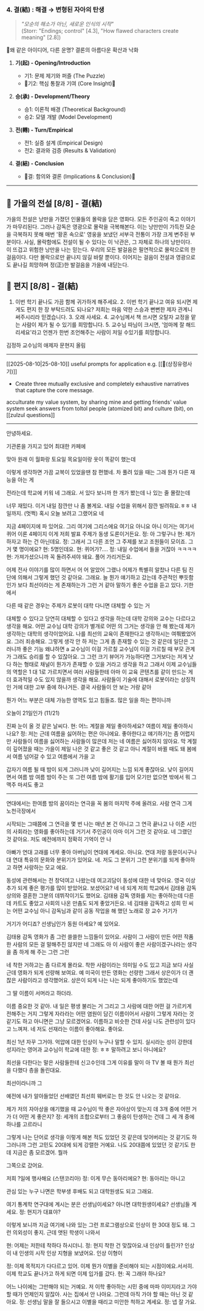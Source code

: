 ### **4. 결(結) : 해결 → 변형된 자아의 탄생**

> _"모순의 해소가 아닌, 새로운 인식의 시작"_  
> (Storr: "Endings; control" [4.3], "How flawed characters create meaning" [2.8])

👾왜 같은 아이디어, 다른 운명? 결론의 아름다운 확산과 낙화
1. **기(起) - Opening/Introduction** 
   - 기1: 문제 제기와 퍼즐 (The Puzzle)
   - 🐢기2: 핵심 통찰과 기여 (Core Insight)🐢 

1. **승(承) - Development/Theory** 
   - 승1: 이론적 배경 (Theoretical Background)
   - 승2: 모델 개발 (Model Development)

1. **전(轉) - Turn/Empirical** 
   - 전1: 실증 설계 (Empirical Design)
   - 전2: 결과와 검증 (Results & Validation)

1. **결(結) - Conclusion** 
   - 👾결: 함의와 결론 (Implications & Conclusion)👾

---
## 🍂 가을의 전설 [8/8] - 결(結)
가을의 전설은 낭만을 가졌던 인물들의 몰락을 담은 영화다. 모든 주인공이 죽고 이야기가 마무리된다. 그러나 감독은 영광으로 몰락을 극복해본다. 이는 낭만만이 가득찬 모순을 극복하지 못해 매번 '황혼 속으로' 영웅을 보냈던 서부극 전통이 가장 크게 변주된 부분이다. 사실, 몰락함에도 전설이 될 수 있다는 이 낙관은, 그 자체로 하나의 낭만이다. 이 뜨겁고 위험한 낭만을 나는 믿는다. 우리의 모든 발걸음은 필연적으로 몰락으로의 한 걸음이다. 다만 몰락으로만 끝나지 않길 바랄 뿐이다. 이어지는 걸음이 전설과 영광으로도 끝나길 희망하며 정(正)한 발걸음을 가을에 내딛는다.

## 💌 편지 [8/8] - 결(結)
1. 이번 학기 끝나도 가끔 함께 귀가하게 해주세요. 2. 이번 학기 끝나고 여유 되시면 제게도 편지 한 장 부탁드려도 되나요? 저희는 마음 약한 스승과 뻔뻔한 제자 관계니 써주시리라 믿겠습니다. 3. 오래 사세요. 4. 교수님께서 책 쓰시면 오탈자 교정을 맡는 사람이 제가 될 수 있기를 희망합니다. 5. 교수님 따님이 크시면, '엄마께 잘 해드리세요'라고 언젠가 한번 조언해주는 사람이 저일 수있기를 희망합니다. 

김정하 교수님의 애제자 문현지 올림

---

[[2025-08-10|25-08-10]]
useful prompts for application e.g. [[👾(상징유령사기)]]
- Create three mutually exclusive and completely exhaustive narratives that capture the core message.

acculturate my value system, by sharing mine and getting friends' value system 
seek answers from toltol people (atomized bit) and culture (bit), on [[zulzul questions]]


-----

안녕하세요.

기관론을 가지고 있어 최대한 카페에

맞아 원래 이 월화랑 토요일 목요일이랑 옷이 똑같이 했는데

이렇게 생각하면 가끔 교복이 있었을땐 참 편했네. 차 풀려 있을 때는 그래 뭔가 다른 재능을 아는 게

전라는데 학교에 키워 네 그래요. 서 있다 보니까 한 개가 봤는데 나 있는 줄 몰랐는데

너무 재밌다. 이거 내일 잠깐만 나 좀 볼게요. 내일 수업을 위해서 잠깐 빌려줘요.ㅎㅎ 내일까지. (멋쩍) 혹시 오늘 보려고 그랬어요 네

지금 4페이지에 파 있어요. 그리 여기에 그리스에요 여기요 아니요 아니 이거는 여기서 퀴어 이론 4페이지 이게 저희 발표 주제가 동생 도론이거든요.
정: 아 그렇구나
현: 제가 하자고 하는 건 아닌데요. 
정: 그래서 그 다른 조언 그 주제를 보고 조원들이 모이죠. 그거 몇 명이에요? 
현: 5명인데요. 
현: 퀴어가?….
정: 내일 수업에서 들을 거잖아 ㅋㅋㅋㅋ
현: 가져가셨으니까 꼭 돌려주셔야 돼요.
풀어 가리거든요.

어제 전사 이야기를 많이 하면서 어 어 알았어 그랬나 어제가 특별히 알찼나 다른 팀 진단에 의해서 그렇게 했던 것 같아요.
그래요. 늘 뭔가 얘기하고 갔는데 주관적인 뿌듯함인가 보다 최선이라는 게 존재하는가 그런 거 같아 말하기 좋은 수업을 듣고 있다.
기한에서

다른 때 같은 경우는 주제가 로봇이 대학 다니면 대체할 수 있는 거

대체할 수 있다고 당연히 대체할 수 있다고 생각을 하는데 대학 강의와 교수는 다르다고 생각을 해요.
어떤 교수님 대학 강의가 별개로 어떤 의 그거는 생각을 안 해 봤는데 제가 생각하는 대학의 생각이었어요.
나를 최선의 교육이 존재한다고 생각하시는 여쭤봤었어요.
그러 죄송해요. 그렇게 생각 안 하 저는 그게 좀 존재할 수 있는 것 같은데 일단은 그러니까 좋은 기능 왜냐하면 a 교수님이 이걸 가르칠 교수님이 이걸 가르칠 때 부모 관계가 그래도 승리를 할 수 있잖아요.
그 그런 크기 뷰어가 가능하다면 그거보다는 저게 낫다 하는 형태로 채널이 뭔가가 존재할 수 있을 거라고 생각을 하고 그래서 이제 교수님들의 역할은 1 대 1로 가르치면서 여러 사람들한테 아마 이 교육 콘텐츠를 같이 만드는 게 더 효과적일 수도 있지 않을까 생각을 해요.
사람들이 기술에 대해서 로봇이라는 상징적인 거에 대한 고부 중에 하나거든.
결국 사람들이 안 보는 거랑 같아

뭔가 어느 부분은 대체 가능한 영역도 있고 힘들죠.
많은 일을 하는 편이니까

오늘이 21일인가 (11/21)

진짜 눈이 올 것 같은 날씨다. 
현: 어느 계절을  제일 좋아하세요? 여름이 제일 좋아하시나요?
정: 저는 근데 여름을 싫어하는 편은 아니에요. 좋아한다고 얘기하기는 좀 어렵지만 사람들이 여름을 싫어하는 사람들이 많은데 저는 네 여름은 싫어하지 않아요. 막 계절이 깊어졌을 때는 가을이 제일 나은 것 같고 좋은 것 같고 아니 계절이 바뀔 때도 돼 봄에서 여름 넘어갈 수 있고 여름에서 가을 고

갑자기 여름 될 때 밤이 되게 그러니까 낮이 길어지는 느낌 되게 좋잖아요.
낮이 길어지면서 여름 밤 여름 밤이 주는 또 그런 여름 밤에 활기를 입어 모기만 없으면 밖에서 뭐 그 맥주 마셔도 좋고

---

연대에서는 한여름 밤의 꿈이라는 연극을 꼭 봄의 마지막 주에 올려요.
사람 연극 그게 노천극장에서

시작되는 그때쯤에 그 연극을 몇 번 나는 매년 본 건 아니고 그 연극 끝나고 나 이준 시인의 사회라는 영화를 좋아하는데 거기서 주인공이 아마 이거 그런 것 같아요.
네 그랬던 것 같아요. 저도 예전에까지 정확히 기억이 안 나

아빠가 연대 고래를 너무 좋아 아버님이 연대에 계세요.
아니요. 연대 저랑 동문이시구나 대 연대 특유의 문화와 분위기가 있어요.
네. 저도 그 분위기 그런 분위기를 되게 좋아하고 하면 사랑하는 모교 에요.

동성에 관련해서는 전 창덕여고 나왔는데 여고괴담이 동성에 대한 네 맞아요.
영국 이상 추가 되게 좋은 평가를 많이 받았어요. 보셨어요?
네 네 되게 저희 학교에서 김태용 감독 상의와 결혼한 그분의 데뷔작이기도 했어요.
김태용 감독 영화를 저는 좋아하는데 다른 데 카트도 좋았고 사회의 나온 만춤도 되게 좋았거든요.
네 김태용 감독하고 성희 민 씨는 어떤 교수님 아니 감독님과 같이 공동 작업을 해 했던 노래로 장 교수 거기가

거기가 어디죠? 선생님인가 동원 아세요? 예 있어요.

김태용 감독 영화가 좀 그런 쓸쓸한 느낌들이 있어요.
사람이 그 사람이 만든 어떤 작품 한 사람의 모든 걸 말해주진 않지만 네 그래도 아 이 사람이 좋은 사람이겠구나라는 생각을 좀 하게 해 주는 그런 그런

네 착한 거하고는 좀 다르게 몰라요. 착한 사람이라는 의미일 수도 있고 지금 보다 사실 근데 영화가 되게 선량해 보여요.
예 미국이 만든 영화는 선량한 그래서 상은이가 더 괜찮은 사람이라고 생각했어요.
상은이 되게 나는 나는 되게 좋아하기도 했었는데

그 딸 이름이 서머라고 하더라.

이름 중요한 것 같아. 내 일은 평생 불리는 거 그리고 그 사람에 대한 어떤 걸 가르키게 전해주는 거지 그렇게 자라라는 어떤 염원이 담긴 이름이어서 사람이 그렇게 자라는 것 같기도 하고 아니면은 그냥 모르겠어요.
이름하고 비슷한 건데 사실 나도 관련성이 있다고 느껴져.
네 저도 선재라는 이름이 좋아해요. 좋아요.

최신 1년 자꾸 그거야. 억압에 대한 인상이 누구나 말할 수 있지.
실시라는 성이 강한데 성지라는 영어과 교수님이 학교에 대한 
정: ㅎㅎ 말하려고 보니 아니에요?

최선을 다한다는 말은 사람들한테 신고수인데 그게 이유를 말이 아 TV 볼 때 뭔가 최선을 다했다 층을 돌린대요.

최선이라니까 그

예전에 내가 알아들었던 선배였던 최선희 웨버로는 한 것도 안 나오는 것 같아요.

제가 저의 자아상을 얘기했을 때 교수님이 딱 좋은 자아상이 맞는지 데 3개 중에 어떤 거가 더 어떤 게 좋은지?
정: 세개의 조합으로부터 그 좋음이 탄생하는 건데 그 세 개 중에 하나를 고르라니

그렇게 나는 단어로 생각을 이렇게 해본 적도 있었던 것 같은데 잊어버리는 것 같기도 하 그러니까 그런 고민도 20대에 되게 강렬한 거예요.
나도 20대쯤에 있었던 것 같기도 한데 지금은 좀 모르겠어.
뭘까

그쪽으로 갔어요.

저희 ?일에 행사해요 (스탠코리아)
정: 이게 무슨 동아리에요?
현: 동아리는 아니고

관심 있는 누구 나면은 학부생 후배도 되고 대학원생도 되고 그래요.

여기 통계학 연구대에 계시는 분은 선생님이세요?
아니면 대학원생이세요? 선생님들 계세요.
정: 현지가 대표야?

이렇게 보니까 지금 여기에 나와 있는 그런 프로그램상으로 인상이 한 30대 정도 돼. 그런 의외성이 좋지. 근데 앳된 학생이 나와서

현: 어제는 저한테 착하다 하시더니. 
정: 현지 착한 건 맞잖아요.내 인상이 틀린가? 인상이 내 인생의 시작 인상 지형을 보냈어요. 인상 이형이

정: 이제 목적지가 다다르고 있어. 이제 뭔가 이별을 준비해야 되는 시점이에요.서서히. 이제 학교도 끝나가고 하게 되면 이제 입가를 갔다. 
현: 꼭 그래야 하나요?

어느 나이에는 그만해야 되는 거예요. 저 이학 좋아하는 시민 중에 마파 이미지라고 가야 할 때가 언제인지 알잖아.
사는 집에서 안 나아요. 그런데 아직 가야 할 때는 아닌 것 같아요.
정: 선생님 말을 잘 들으시고 이별을 때리고 미안한 척하고 계세요.
정: 넵 잘 가요.